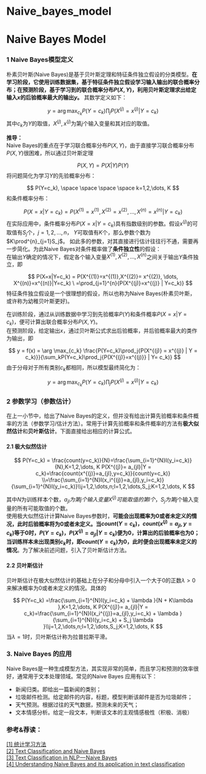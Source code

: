 # Naive_bayes_model


Naive Bayes Model
=================



### 1 Naive Bayes模型定义

朴素贝叶斯(Naive Bayes)是基于贝叶斯定理和特征条件独立假设的分类模型。**在学习阶段，它使用训练数据集，基于特征条件独立假设学习输入输出的联合概率分布；在预测阶段，基于学习到的联合概率分布$P(X, Y)$，利用贝叶斯定理求出给定输入$x$的后验概率最大的输出$y$。** 其数学定义如下：

$$
y = \arg \max_{c_k} P(Y=c_k)\prod_j{P(X^{(j)} = x^{(j)} | Y = c_k)}
$$
其中$c_k$为$Y$的取值，$X^{(j)}, x^{(j)}$为第$j$个输入变量和其对应的取值。

**推导：**  
Naive Bayes的重点在于学习联合概率分布$P(X, Y)$，由于直接学习联合概率分布$P(X, Y)$很困难，所以通过贝叶斯定理

$$
P(X, Y) = P(X|Y)P(Y)
$$
将问题简化为学习$Y$的先验概率分布：

$$
P(Y=c_k), \space \space \space \space k=1,2,\dots, K
$$
和条件概率分布：

$$
P(X = x | Y = c_k) = P(X^{(1)}=x^{(1)},X^{(2)}= x^{(2)}, \dots, X^{(n)}=x^{(n)}|Y=c_k)
$$
在实际应用中，条件概率分布$P(X = x | Y = c_k)$具有指数级别的参数。假设$x^{(j)}$的可取值有$S_j$个，$j=1, 2, \dots, n$， $Y$可取值有$K$个，那么参数个数为$K\prod^{n}_{j=1}S_j$。 如此多的参数，对其直接进行估计往往行不通，需要再一步简化。为此Naive Bayes对条件概率做了**条件独立性**的假设：  
在输出$Y$确定的情况下，假定各个输入变量$X^{(1)}, X^{(2)}, \dots, X^{(n)}$之间关于输出$Y$条件独立，即

$$
P(X=x|Y=c_k) = P(X^{(1)}=x^{(1)},X^{(2)}= x^{(2)}, \dots, X^{(n)}=x^{(n)}|Y=c_k) \ =\prod_{j=1}^{n}{P(X^{(j)}=x^{(j)} | Y=c_k)}
$$
特征条件独立假设是一个很理想的假设，所以也称为Naive Bayes(朴素贝叶斯，或许称为幼稚贝叶斯更好)。

在训练阶段，通过从训练数据中学习到先验概率$P(Y)$和条件概率$P(X=x|Y=c_k)$，便可计算出联合概率分布$P(X, Y)$。  
在预测阶段，给定输出$x$，通过贝叶斯公式求出后验概率，并后验概率最大的类作为输出，即

$$
y = f(x) = \arg \max_{c_k} \frac{P(Y=c_k)\prod_j{P(X^{(j)} = x^{(j)} | Y = c_k)}}{\sum_kP(Y=c_k)\prod_j{P(X^{(j)}=x^{(j)}} | Y= c_k)}
$$
由于分母对于所有类别$c_k$都相同，所以模型最终简化为：

$$
y = \arg \max_{c_k} P(Y=c_k)\prod_j{P(X^{(j)} = x^{(j)} | Y = c_k)}
$$


### 2 参数学习（参数估计）

在上一小节中，给出了Naive Bayes的定义，但并没有给出计算先验概率和条件概率的方法（参数学习/估计方法）。常用于计算先验概率和条件概率的方法有**极大似然估计**和**贝叶斯估计**。下面直接给出相应的计算公式。

#### 2.1 极大似然估计

$$
P(Y=c_k) = \frac{count(y=c_k)}{N}=\frac{\sum_{i=1}^{N}I(y_i=c_k)}{N},K=1,2,\dots, K P(X^{(j)}= a_{jl}|Y = c_k)=\frac{count(x^{(j)}=a_{jl},y=c_k)}{count(y=c_k)} 
\\=\frac{\sum_{i=1}^{N}I(x_i^{(j)}=a_{jl},y_i=c_k)}{\sum_{i=1}^{N}I(y_i=c_k)}\\j=1,2,\dots,n;l=1,2,\dots,S_j;K=1,2,\dots, K
$$

其中$N$为训练样本个数，$a_{jl}为第j个输入变量X^{(j)}可能取值的第l个$，$S_j为第j$个输入变量的所有可能取值的个数。  
使用极大似然估计计算Naive Bayes参数时，**可能会出现概率为0或者未定义的情况，此时后验概率将为0或者未定义。当$count(Y=c_k)，count(x^{(j)}=a_{jl},y=c_k)$等于0时，$P(Y=c_k)，P(X^{(j)}= a_{jl}|Y = c_k)$便为0，计算出的后验概率也为0；当训练样本未出现类别$c_k$时，即$count(Y=c_k)$为0，此时便会出现概率未定义的情况**。为了解决前述问题，引入了贝叶斯估计方法。

#### 2.2 贝叶斯估计

贝叶斯估计在极大似然估计的基础上在分子和分母中引入一个大于0的正数$\lambda>0$来解决概率为0或者未定义的情况。具体的

$$
P(Y=c_k) =\frac{\sum_{i=1}^{N}I(y_i=c_k) + \lambda }{N + K\lambda },K=1,2,\dots, K P(X^{(j)}= a_{jl}|Y = c_k)=\frac{\sum_{i=1}^{N}I(x_i^{(j)}=a_{jl},y_i=c_k) + \lambda } {\sum_{i=1}^{N}I(y_i=c_k) + S_j \lambda }\\j=1,2,\dots,n;l=1,2,\dots,S_j;K=1,2,\dots, K
$$
当$\lambda = 1$时，贝叶斯估计称为拉普拉斯平滑。

### 3\. Naive Bayes 的应用

Naive Bayes是一种生成模型方法，其实现非常的简单，而且学习和预测的效率很好，通常用于文本处理领域。常见的Naive Bayes 应用有以下：

*   新闻归类。即给出一篇新闻的类别；
*   垃圾邮件检测。给定邮件的内容，标题，模型判断该邮件是否为垃圾邮件；
*   天气预测。根据过往的天气数据，预测未来的天气；
*   文本情感分析。给定一段文本，判断该文本的主观情感极性（积极、消极）

### 参考&荐读：

[[1] 统计学习方法](https://www.amazon.cn/dp/B00EE5IAHW/ref=sr_1_2?ie=UTF8&qid=1552572216&sr=8-2&keywords=%E7%BB%9F%E8%AE%A1%E5%AD%A6%E4%B9%A0)  
[[2] Text Classification and Naive Bayes](https://web.stanford.edu/class/cs124/lec/naivebayes.pdf)  
[[3] Text Classification in NLP — Naive Bayes](https://medium.com/@theflyingmantis/text-classification-in-nlp-naive-bayes-a606bf419f8c)  
[[4] Understanding Naive Bayes and its application in text classification](https://medium.com/datadriveninvestor/understanding-naive-bayes-and-its-application-in-text-classification-99c38e739f88)

